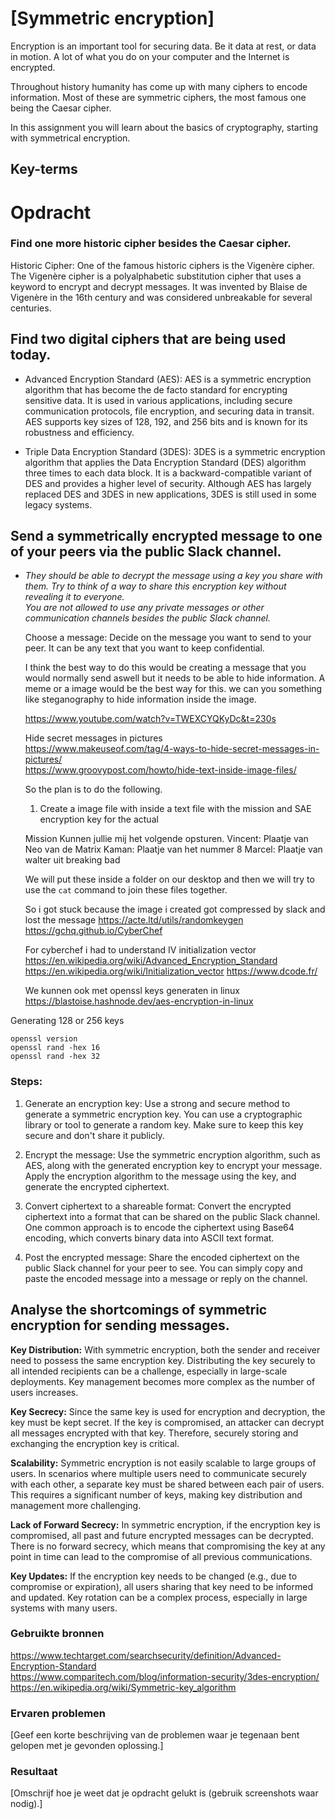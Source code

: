 # [Symmetric encryption]
Encryption is an important tool for securing data. Be it data at rest, or data in motion. A lot of what you do on your computer and the Internet is encrypted.

Throughout history humanity has come up with many ciphers to encode information. Most of these are symmetric ciphers, the most famous one being the Caesar cipher.

In this assignment you will learn about the basics of cryptography, starting with symmetrical encryption.


## Key-terms


# Opdracht

### Find one more historic cipher besides the Caesar cipher.
Historic Cipher: One of the famous historic ciphers is the Vigenère cipher. The Vigenère cipher is a polyalphabetic substitution cipher that uses a keyword to encrypt and decrypt messages. It was invented by Blaise de Vigenère in the 16th century and was considered unbreakable for several centuries.

## Find two digital ciphers that are being used today.
- Advanced Encryption Standard (AES): AES is a symmetric encryption algorithm that has become the de facto standard for encrypting sensitive data. It is used in various applications, including secure communication protocols, file encryption, and securing data in transit. AES supports key sizes of 128, 192, and 256 bits and is known for its robustness and efficiency.

- Triple Data Encryption Standard (3DES): 3DES is a symmetric encryption algorithm that applies the Data Encryption Standard (DES) algorithm three times to each data block. It is a backward-compatible variant of DES and provides a higher level of security. Although AES has largely replaced DES and 3DES in new applications, 3DES is still used in some legacy systems.

## Send a symmetrically encrypted message to one of your peers via the public Slack channel.
- *They should be able to decrypt the message using a key you share with them. Try to think of a way to share this encryption key without revealing it to everyone.  
    You are not allowed to use any private messages or other communication channels besides the public Slack channel.*

    Choose a message: Decide on the message you want to send to your peer. It can be any text that you want to keep confidential.

    I think the best way to do this would be creating a message that you would normally send aswell but it needs to be able to hide information.
    A meme or a image would be the best way for this.
    we can you something like steganography to hide information inside the image.

    https://www.youtube.com/watch?v=TWEXCYQKyDc&t=230s 

    Hide secret messages in pictures  
    https://www.makeuseof.com/tag/4-ways-to-hide-secret-messages-in-pictures/  
    https://www.groovypost.com/howto/hide-text-inside-image-files/

    So the plan is to do the following.
    
    1. Create a image file with inside a text file with the mission and SAE encryption key for the actual

    Mission
    Kunnen jullie mij het volgende opsturen.
    Vincent: Plaatje van Neo van de Matrix
    Kaman: Plaatje van het nummer 8
    Marcel: Plaatje van walter uit breaking bad

    We will put these inside a folder on our desktop and then we will try to use the `cat` command to join these files together.

    So i got stuck because the image i created got compressed by slack and lost the message
    https://acte.ltd/utils/randomkeygen
    https://gchq.github.io/CyberChef

    For cyberchef i had to understand IV initialization vector
    https://en.wikipedia.org/wiki/Advanced_Encryption_Standard
    https://en.wikipedia.org/wiki/Initialization_vector
    https://www.dcode.fr/

    We kunnen ook met openssl keys generaten in linux
    https://blastoise.hashnode.dev/aes-encryption-in-linux

Generating 128 or 256 keys
~~~
openssl version
openssl rand -hex 16
openssl rand -hex 32
~~~

### Steps:
1. Generate an encryption key: Use a strong and secure method to generate a symmetric encryption key. You can use a cryptographic library or tool to generate a random key. Make sure to keep this key secure and don't share it publicly.

2. Encrypt the message: Use the symmetric encryption algorithm, such as AES, along with the generated encryption key to encrypt your message. Apply the encryption algorithm to the message using the key, and generate the encrypted ciphertext.

3. Convert ciphertext to a shareable format: Convert the encrypted ciphertext into a format that can be shared on the public Slack channel. One common approach is to encode the ciphertext using Base64 encoding, which converts binary data into ASCII text format.

4. Post the encrypted message: Share the encoded ciphertext on the public Slack channel for your peer to see. You can simply copy and paste the encoded message into a message or reply on the channel.



## Analyse the shortcomings of symmetric encryption for sending messages.

**Key Distribution:** With symmetric encryption, both the sender and receiver need to possess the same encryption key. Distributing the key securely to all intended recipients can be a challenge, especially in large-scale deployments. Key management becomes more complex as the number of users increases.

**Key Secrecy:** Since the same key is used for encryption and decryption, the key must be kept secret. If the key is compromised, an attacker can decrypt all messages encrypted with that key. Therefore, securely storing and exchanging the encryption key is critical.

**Scalability:** Symmetric encryption is not easily scalable to large groups of users. In scenarios where multiple users need to communicate securely with each other, a separate key must be shared between each pair of users. This requires a significant number of keys, making key distribution and management more challenging.

**Lack of Forward Secrecy:** In symmetric encryption, if the encryption key is compromised, all past and future encrypted messages can be decrypted. There is no forward secrecy, which means that compromising the key at any point in time can lead to the compromise of all previous communications.

**Key Updates:** If the encryption key needs to be changed (e.g., due to compromise or expiration), all users sharing that key need to be informed and updated. Key rotation can be a complex process, especially in large systems with many users.

### Gebruikte bronnen
https://www.techtarget.com/searchsecurity/definition/Advanced-Encryption-Standard  
https://www.comparitech.com/blog/information-security/3des-encryption/  
https://en.wikipedia.org/wiki/Symmetric-key_algorithm

### Ervaren problemen
[Geef een korte beschrijving van de problemen waar je tegenaan bent gelopen met je gevonden oplossing.]

### Resultaat
[Omschrijf hoe je weet dat je opdracht gelukt is (gebruik screenshots waar nodig).]
